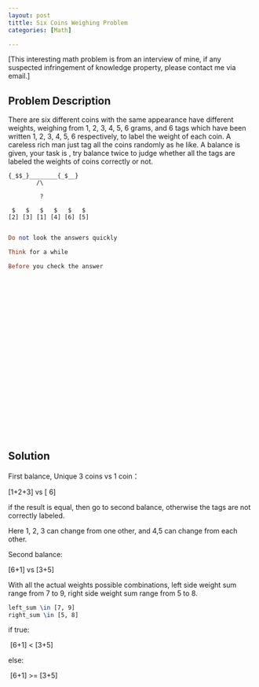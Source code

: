 ```yaml
---
layout: post
tittle: Six Coins Weighing Problem
categories: [Math]

---
```


[This interesting math problem is from an interview of mine, if any suspected infringement of knowledge property,  please contact me via email.]

## Problem Description

There are six different coins with the same appearance have different weights, weighing from 1, 2, 3, 4, 5, 6 grams, and 6 tags   which have been written 1, 2, 3, 4, 5, 6 respectively, to label the weight of each coin. A careless rich man just tag all the coins randomly as he like. A balance is given, your task is , try balance twice to judge whether all the tags are labeled the weights of coins correctly or not.



```
{_$$_}________{_$__}
        /\

         ?
         
 $   $   $   $   $   $
[2] [3] [1] [4] [6] [5]
```



```haskell

Do not look the answers quickly

Think for a while

Before you check the answer


























```





## Solution

First balance, Unique 3 coins vs 1 coin：

[1+2+3]  vs [ 6]

if the result is equal, then go to second balance, otherwise the tags are not correctly labeled. 

Here 1, 2, 3 can change from one other, and 4,5 can change from each other.

Second balance:

 [6+1]  vs  [3+5]

With all the actual weights possible combinations, left side weight sum range from 7 to 9,  right side weight sum range from 5 to 8.

```latex
left_sum \in [7, 9]
right_sum \in [5, 8]
```

if true:  

​	[6+1]  < [3+5]

else:

​	 [6+1] >= [3+5]
